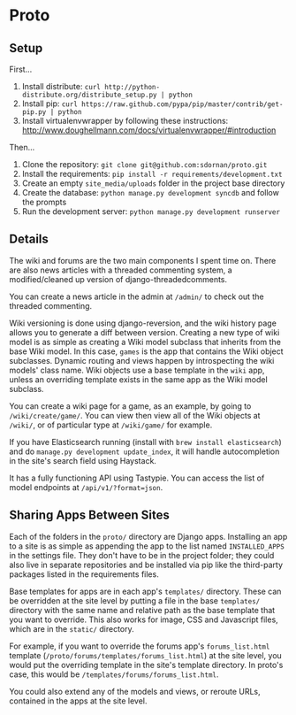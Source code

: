 # Proto

## Setup

First...

1. Install distribute: `curl http://python-distribute.org/distribute_setup.py | python`
2. Install pip: `curl https://raw.github.com/pypa/pip/master/contrib/get-pip.py | python`
3. Install virtualenvwrapper by following these instructions: <http://www.doughellmann.com/docs/virtualenvwrapper/#introduction>

Then...

1. Clone the repository: `git clone git@github.com:sdornan/proto.git`
2. Install the requirements: `pip install -r requirements/development.txt`
3. Create an empty `site_media/uploads` folder in the project base directory
4. Create the database: `python manage.py development syncdb` and follow the prompts
5. Run the development server: `python manage.py development runserver`

## Details

The wiki and forums are the two main components I spent time on. There are also news articles with a threaded commenting system, a modified/cleaned up version of django-threadedcomments. 

You can create a news article in the admin at `/admin/` to check out the threaded commenting.

Wiki versioning is done using django-reversion, and the wiki history page allows you to generate a diff between version. Creating a new type of wiki model is as simple as creating a Wiki model subclass that inherits from the base Wiki model. In this case, `games` is the app that contains the Wiki object subclasses. Dynamic routing and views happen by introspecting the wiki models' class name. Wiki objects use a base template in the `wiki` app, unless an overriding template exists in the same app as the Wiki model subclass.

You can create a wiki page for a game, as an example, by going to `/wiki/create/game/`. You can view then view all of the Wiki objects at `/wiki/`, or of particular type at `/wiki/game/` for example.

If you have Elasticsearch running (install with `brew install elasticsearch`) and do `manage.py development update_index`, it will handle autocompletion in the site's search field using Haystack.

It has a fully functioning API using Tastypie. You can access the list of model endpoints at `/api/v1/?format=json`.

## Sharing Apps Between Sites

Each of the folders in the `proto/` directory are Django apps. Installing an app to a site is as simple as appending the app to the list named `INSTALLED_APPS` in the settings file. They don't have to be in the project folder; they could also live in separate repositories and be installed via pip like the third-party packages listed in the requirements files.

Base templates for apps are in each app's `templates/` directory. These can be overridden at the site level by putting a file in the base `templates/` directory with the same name and relative path as the base template that you want to override. This also works for image, CSS and Javascript files, which are in the `static/` directory.

For example, if you want to override the forums app's `forums_list.html` template (`/proto/forums/templates/forums_list.html`) at the site level, you would put the overriding template in the site's template directory. In proto's case, this would be `/templates/forums/forums_list.html`.

You could also extend any of the models and views, or reroute URLs, contained in the apps at the site level.
